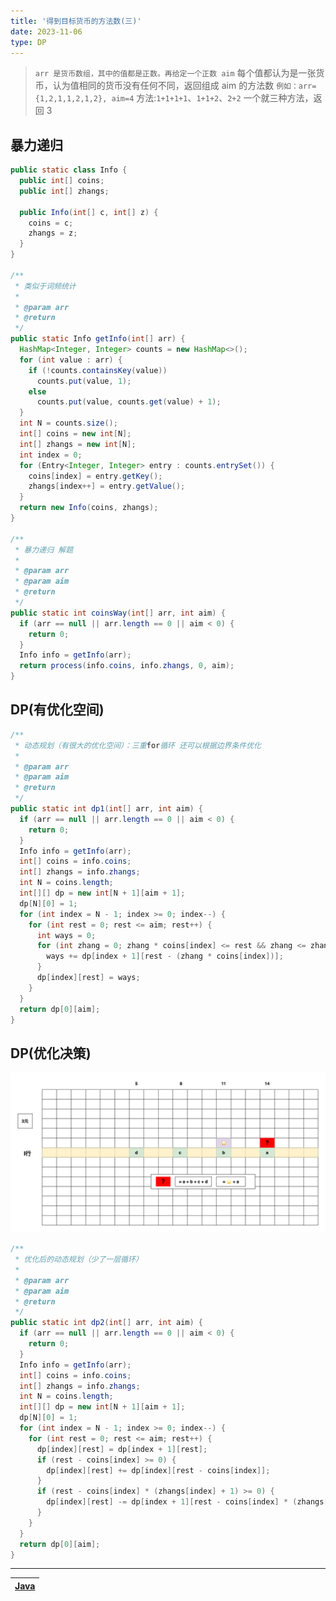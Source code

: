 ```yaml
---
title: '得到目标货币的方法数(三)'
date: 2023-11-06
type: DP
---
```


> `arr 是货币数组，其中的值都是正数。再给定一个正数 aim`
> 每个值都认为是一张货币，认为值相同的货币没有任何不同，返回组成 aim 的方法数
> `例如：arr={1,2,1,1,2,1,2}, aim=4` 方法:`1+1+1+1`、`1+1+2`、`2+2` 一个就三种方法，返回 3

## 暴力递归

```java
public static class Info {
  public int[] coins;
  public int[] zhangs;

  public Info(int[] c, int[] z) {
    coins = c;
    zhangs = z;
  }
}

/**
 * 类似于词频统计
 *
 * @param arr
 * @return
 */
public static Info getInfo(int[] arr) {
  HashMap<Integer, Integer> counts = new HashMap<>();
  for (int value : arr) {
    if (!counts.containsKey(value))
      counts.put(value, 1);
    else
      counts.put(value, counts.get(value) + 1);
  }
  int N = counts.size();
  int[] coins = new int[N];
  int[] zhangs = new int[N];
  int index = 0;
  for (Entry<Integer, Integer> entry : counts.entrySet()) {
    coins[index] = entry.getKey();
    zhangs[index++] = entry.getValue();
  }
  return new Info(coins, zhangs);
}

/**
 * 暴力递归 解题
 *
 * @param arr
 * @param aim
 * @return
 */
public static int coinsWay(int[] arr, int aim) {
  if (arr == null || arr.length == 0 || aim < 0) {
    return 0;
  }
  Info info = getInfo(arr);
  return process(info.coins, info.zhangs, 0, aim);
}
```

## DP(有优化空间)

```java
/**
 * 动态规划（有很大的优化空间）：三重for循环 还可以根据边界条件优化
 *
 * @param arr
 * @param aim
 * @return
 */
public static int dp1(int[] arr, int aim) {
  if (arr == null || arr.length == 0 || aim < 0) {
    return 0;
  }
  Info info = getInfo(arr);
  int[] coins = info.coins;
  int[] zhangs = info.zhangs;
  int N = coins.length;
  int[][] dp = new int[N + 1][aim + 1];
  dp[N][0] = 1;
  for (int index = N - 1; index >= 0; index--) {
    for (int rest = 0; rest <= aim; rest++) {
      int ways = 0;
      for (int zhang = 0; zhang * coins[index] <= rest && zhang <= zhangs[index]; zhang++) {
        ways += dp[index + 1][rest - (zhang * coins[index])];
      }
      dp[index][rest] = ways;
    }
  }
  return dp[0][aim];
}
```

## DP(优化决策)

![优化决策](/public/images/ds/dp/dp-coins-way-no-limit.drawio.png)

```java
/**
 * 优化后的动态规划（少了一层循环）
 *
 * @param arr
 * @param aim
 * @return
 */
public static int dp2(int[] arr, int aim) {
  if (arr == null || arr.length == 0 || aim < 0) {
    return 0;
  }
  Info info = getInfo(arr);
  int[] coins = info.coins;
  int[] zhangs = info.zhangs;
  int N = coins.length;
  int[][] dp = new int[N + 1][aim + 1];
  dp[N][0] = 1;
  for (int index = N - 1; index >= 0; index--) {
    for (int rest = 0; rest <= aim; rest++) {
      dp[index][rest] = dp[index + 1][rest];
      if (rest - coins[index] >= 0) {
        dp[index][rest] += dp[index][rest - coins[index]];
      }
      if (rest - coins[index] * (zhangs[index] + 1) >= 0) {
        dp[index][rest] -= dp[index + 1][rest - coins[index] * (zhangs[index] + 1)];
      }
    }
  }
  return dp[0][aim];
}
```

<hr/>

| [Java](https://github.com/ZhengKe996/DS/blob/main/src/dp/coins_way_same_value_same_papper.java) |
| :---------------------------------------------------------------------------------------------: |
